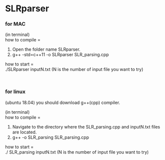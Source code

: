 # SLRparser

### for MAC
(in terminal)    
how to compile =    
1. Open the folder name SLRparser.
2. g++ -std=c++11 -o SLRparser SLR_parsing.cpp

how to start =   
 ./SLRparser inputN.txt    (N is the number of input file you want to try)

<br>

### for linux
(ubuntu 18.04) you should download g++(cpp) compiler.   
   
(in terminal)    
how to compile =   
1. Navigate to the directory where the SLR_parsing.cpp and inputN.txt files are located.
2. g++ -o SLR_parsing SLR_parsing.cpp

how to start =    
./ SLR_parsing inputN.txt (N is the number of input file you want to try)